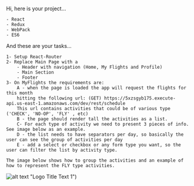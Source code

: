 Hi, here is your project...

    - React
    - Redux
    - WebPack
    - ES6

And these are your tasks...

    1- Setup React-Router
    2- Replace Main Page with a 
        - Header with navigation (Home, My Flights and Profile)
        - Main Section
        - Footer
    3- On MyFlights the requirements are:
        A - when the page is loaded the app will request the flights for this month 
        hitting the following url: (GET) https://5xzsgyb175.execute-api.us-east-1.amazonaws.com/dev/rest/schedule
        This url contains activities that could be of various type ('CHECK', 'NO-OP', 'FLY' , etc)
        B - the page should render tall the activities as a list. 
        C- For each type of activity we need to present 3 pieces of info. See image below as an example.
        D - the list needs to have separators per day, so basically the user can see the group of activities per day
        E - add a select or checkbox or any form type you want, so the user can filter the list by activity type. 

    The image below shows how to group the activities and an example of how to represent the FLY type activities.



![alt text](/mock.tigg) "Logo Title Text 1")

